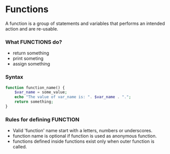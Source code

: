 # Functions

<p>A function is a group of statements and variables that performs an intended action and are re-usable.</p>

### What FUNCTIONS do?

- return something
- print someting
- assign something

### Syntax

```php
function function_name() {
    $var_name = some_value;
    echo "The value of var_name is: ". $var_name . ".";
    return something;
}
```

### Rules for defining FUNCTION

- Valid 'function' name start with a letters, numbers or underscores.
- function name is optional if function is used as anonymous function.
- functions defined inside functions exist only when outer function is called.
